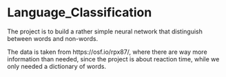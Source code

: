 # Language_Classification
<p> The project is to build a rather simple neural network that distinguish between words and non-words.</p>
<p> The data is taken from https://osf.io/rpx87/, where there are way more information than needed, since the project is about reaction time, while we only needed a dictionary of words.</p>
